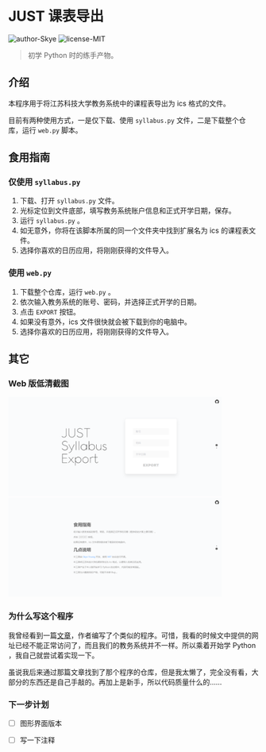 # JUST 课表导出

![author-Skye](https://img.shields.io/badge/author-Skye-8F77B5.svg)
![license-MIT](https://img.shields.io/github/license/JUST-NC/syllabus)

> 初学 Python 时的练手产物。

## 介绍
本程序用于将江苏科技大学教务系统中的课程表导出为 ics 格式的文件。

目前有两种使用方式，一是仅下载、使用 `syllabus.py` 文件，二是下载整个仓库，运行 `web.py` 脚本。

## 食用指南

### 仅使用 `syllabus.py`

1. 下载、打开 `syllabus.py` 文件。
2. 光标定位到文件底部，填写教务系统账户信息和正式开学日期，保存。
3. 运行 `syllabus.py` 。
4. 如无意外，你将在该脚本所属的同一个文件夹中找到扩展名为 ics  的课程表文件。
5. 选择你喜欢的日历应用，将刚刚获得的文件导入。

### 使用 `web.py`

1. 下载整个仓库，运行 `web.py` 。
2. 依次输入教务系统的账号、密码，并选择正式开学的日期。
3. 点击 `EXPORT` 按钮。
4. 如果没有意外，ics 文件很快就会被下载到你的电脑中。
5. 选择你喜欢的日历应用，将刚刚获得的文件导入。

## 其它

### Web 版低清截图


<img src="/images/web_screenshot_1.png" alt="首页" height="200">
<img src="/images/web_screenshot_2.png" alt="说明" height="200">


### 为什么写这个程序
我曾经看到一篇[文章](https://hfo4.github.io/2017/12/22/e5-b0-86-e8-af-be-e8-a1-a8-e5-af-bc-e5-85-a5-e6-97-a5-e5-8e-86-ef-bc-8c-e8-ae-a9-e6-97-a5-e5-8e-86-e5-86-8d-e6-ac-a1-e4-bc-9f-e5-a4-a7/)，作者编写了个类似的程序。可惜，我看的时候文中提供的网址已经不能正常访问了，而且我们的教务系统并不一样。所以乘着开始学 Python ，我自己就尝试着实现一下。

虽说我后来通过那篇文章找到了那个程序的仓库，但是我太懒了，完全没有看，大部分的东西还是自己手敲的。再加上是新手，所以代码质量什么的……

### 下一步计划

- [ ] 图形界面版本
- [ ] 写一下注释


